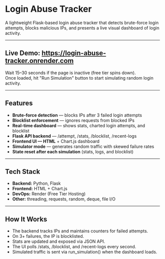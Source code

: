 # Login Abuse Tracker

A lightweight Flask-based login abuse tracker that detects brute-force login attempts, blocks malicious IPs, and presents a live visual dashboard of login activity.

---

## Live Demo: https://login-abuse-tracker.onrender.com

Wait 15–30 seconds if the page is inactive (free tier spins down).  
Once loaded, hit "Run Simulation" button to start simulating random login activity.

---

## Features

- **Brute-force detection** — blocks IPs after 3 failed login attempts
- **Blocklist enforcement** — ignores requests from blocked IPs
- **Real-time dashboard** — shows stats, charted login attempts, and blocklist
- **Flask API backend** — /attempt, /stats, /blocklist, /recent-logs
- **Frontend UI — HTML** + Chart.js dashboard
- **Simulator mode** — generates random traffic with skewed failure rates
- **State reset after each simulation** (stats, logs, and blocklist)

---

## Tech Stack

- **Backend:** Python, Flask
- **Frontend:** HTML + Chart.js
- **DevOps:** Render (Free Tier Hosting)
- **Other:** threading, requests, random, deque, file I/O

---

## How It Works

- The backend tracks IPs and maintains counters for failed attempts.
- On 3+ failures, the IP is blocklisted.
- Stats are updated and exposed via JSON API.
- The UI polls /stats, /blocklist, and /recent-logs every second.
- Simulated traffic is sent via run_simulation() when the dashboard loads.

